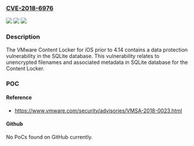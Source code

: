 ### [CVE-2018-6976](https://cve.mitre.org/cgi-bin/cvename.cgi?name=CVE-2018-6976)
![](https://img.shields.io/static/v1?label=Product&message=Content%20Locker%20for%20iOS&color=blue)
![](https://img.shields.io/static/v1?label=Version&message=prior%20to%204.14%20&color=brightgreen)
![](https://img.shields.io/static/v1?label=Vulnerability&message=Data%20protection%20vulnerability&color=brightgreen)

### Description

The VMware Content Locker for iOS prior to 4.14 contains a data protection vulnerability in the SQLite database. This vulnerability relates to unencrypted filenames and associated metadata in SQLite database for the Content Locker.

### POC

#### Reference
- https://www.vmware.com/security/advisories/VMSA-2018-0023.html

#### Github
No PoCs found on GitHub currently.

